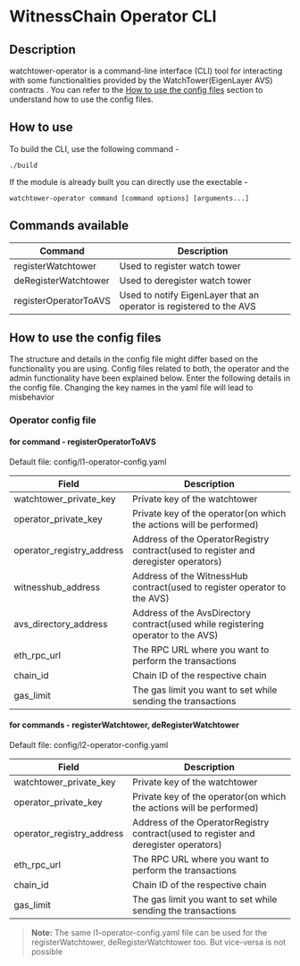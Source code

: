 # WitnessChain Operator CLI

## Description
watchtower-operator is a command-line interface (CLI) tool for interacting with some functionalities provided by the WatchTower(EigenLayer AVS) contracts . You can refer to the [How to use the config files](#how-to-use-the_config-files) section to understand how to use the config files.

## How to use
To build the CLI, use the following command - 
```
./build
```

If the module is already built you can directly use the exectable -
```
watchtower-operator command [command options] [arguments...]
```

## Commands available
| Command | Description |
|----------|----------|
|registerWatchtower | Used to register watch tower |
|deRegisterWatchtower | Used to deregister watch tower |
|registerOperatorToAVS | Used to notify EigenLayer that an operator is registered to the AVS |

## How to use the config files
The structure and details in the config file might differ based on the functionality you are using. Config files related to both, the operator and the admin functionality have been explained below. Enter the following details in the config file. Changing the key names in the yaml file will lead to misbehavior

### Operator config file

#### for command - registerOperatorToAVS
Default file: config/l1-operator-config.yaml

| Field | Description |
|----------|----------|
|watchtower_private_key | Private key of the watchtower |
|operator_private_key | Private key of the operator(on which the actions will be performed) |
|operator_registry_address | Address of the OperatorRegistry contract(used to register and deregister operators) |
|witnesshub_address | Address of the WitnessHub contract(used to register operator to the AVS) |
|avs_directory_address | Address of the AvsDirectory contract(used while registering operator to the AVS) |
|eth_rpc_url | The RPC URL where you want to perform the transactions |
|chain_id | Chain ID of the respective chain |
|gas_limit | The gas limit you want to set while sending the transactions |


#### for commands - registerWatchtower, deRegisterWatchtower
Default file: config/l2-operator-config.yaml

| Field | Description |
|----------|----------|
|watchtower_private_key | Private key of the watchtower |
|operator_private_key | Private key of the operator(on which the actions will be performed) |
|operator_registry_address | Address of the OperatorRegistry contract(used to register and deregister operators) |
|eth_rpc_url | The RPC URL where you want to perform the transactions |
|chain_id | Chain ID of the respective chain |
|gas_limit | The gas limit you want to set while sending the transactions |

> **Note:** The same l1-operator-config.yaml file can be used for the registerWatchtower, deRegisterWatchtower too. But vice-versa is not possible

